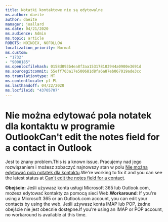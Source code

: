 ```yaml
---
title: Notatki kontaktowe nie są edytowalne
ms.author: daeite
author: daeite
manager: joallard
ms.date: 04/21/2020
ms.audience: Admin
ms.topic: article
ROBOTS: NOINDEX, NOFOLLOW
localization_priority: Normal
ms.custom:
- "1732"
- "9000185"
ms.openlocfilehash: 0158d093b4ea8f3aa153178103944a0900e3691d
ms.sourcegitcommit: 55eff703a17e500681d8fa6a87eb067019ade3cc
ms.translationtype: MT
ms.contentlocale: pl-PL
ms.lasthandoff: 04/22/2020
ms.locfileid: "43705707"
---
```

# <a name="cant-edit-the-notes-field-for-a-contact-in-outlook"></a><span data-ttu-id="95b48-102">Nie można edytować pola notatek dla kontaktu w programie Outlook</span><span class="sxs-lookup"><span data-stu-id="95b48-102">Can't edit the notes field for a contact in Outlook</span></span>

<span data-ttu-id="95b48-103">Jest to znany problem.</span><span class="sxs-lookup"><span data-stu-id="95b48-103">This is a known issue.</span></span> <span data-ttu-id="95b48-104">Pracujemy nad jego rozwiązaniem i możesz zobaczyć najnowszy stan w polu [Nie można edytować pola notatek dla kontaktu](https://support.office.com/article/fb8394ce-04ce-48b5-bae4-be46f77f10fe).</span><span class="sxs-lookup"><span data-stu-id="95b48-104">We're working to fix it and you can see the latest status at [Can't edit the notes field for a contact](https://support.office.com/article/fb8394ce-04ce-48b5-bae4-be46f77f10fe).</span></span>

<span data-ttu-id="95b48-105">**Obejście:** Jeśli używasz konta usługi Microsoft 365 lub Outlook.com, możesz edytować kontakty za pomocą sieci Web.</span><span class="sxs-lookup"><span data-stu-id="95b48-105">**Workaround**: If you're using a Microsoft 365 or an Outlook.com account, you can edit your contacts by using the web.</span></span> <span data-ttu-id="95b48-106">Jeśli używasz konta IMAP lub POP, żadne obejście nie jest obecnie dostępne.</span><span class="sxs-lookup"><span data-stu-id="95b48-106">If you're using an IMAP or POP account, no workaround is available at this time.</span></span>